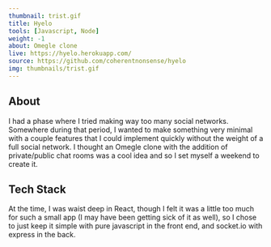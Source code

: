 ```yaml
---
thumbnail: trist.gif
title: Hyelo
tools: [Javascript, Node]
weight: -1
about: Omegle clone
live: https://hyelo.herokuapp.com/
source: https://github.com/coherentnonsense/hyelo
img: thumbnails/trist.gif
---
```


## About
I had a phase where I tried making way too many social networks. Somewhere during that period, I wanted to make something very minimal with a couple features that I could implement quickly without the weight of a full social network. I thought an Omegle clone with the addition of private/public chat rooms was a cool idea and so I set myself a weekend to create it.

## Tech Stack
At the time, I was waist deep in React, though I felt it was a little too much for such a small app (I may have been getting sick of it as well), so I chose to just keep it simple with pure javascript in the front end, and socket.io with express in the back.